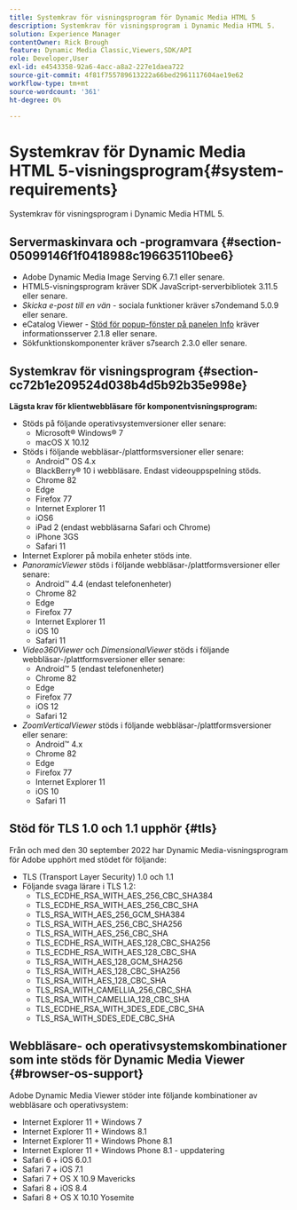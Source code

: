 ```yaml
---
title: Systemkrav för visningsprogram för Dynamic Media HTML 5
description: Systemkrav för visningsprogram i Dynamic Media HTML 5.
solution: Experience Manager
contentOwner: Rick Brough
feature: Dynamic Media Classic,Viewers,SDK/API
role: Developer,User
exl-id: e4543358-92a6-4acc-a8a2-227e1daea722
source-git-commit: 4f81f755789613222a66bed2961117604ae19e62
workflow-type: tm+mt
source-wordcount: '361'
ht-degree: 0%

---
```


# Systemkrav för Dynamic Media HTML 5-visningsprogram{#system-requirements}

Systemkrav för visningsprogram i Dynamic Media HTML 5.

<!-- Updated March 03, 2022 Contact is now Deepa Gupta -->

<!-- Updated April 06, 2021 from https://wiki.corp.adobe.com/pages/viewpage.action?spaceKey=scene7qa&title=s7Viewers%2C+S7SDK%2C+S7OnDemand+Release+Notes - Contact is Sasha -->

## Servermaskinvara och -programvara {#section-05099146f1f0418988c196635110bee6}

<!-- Updated March 03, 2022 Contact is now Deepa Gupta -->

* Adobe Dynamic Media Image Serving 6.7.1 eller senare.
* HTML5-visningsprogram kräver SDK JavaScript-serverbibliotek 3.11.5 eller senare.
* *Skicka e-post till en vän* - sociala funktioner kräver s7ondemand 5.0.9 eller senare.
* eCatalog Viewer - [Stöd för popup-fönster på panelen Info](/help/aem-viewers-ref/c-html5-s7-aem-asset-viewers/c-html5-20-ecatalog-viewer-about/c-html5-20-ecatalog-viewer-customizingviewer/r-html5-ecatalog-viewer-20-customize-infopanelpopup.md) kräver informationsserver 2.1.8 eller senare.
* Sökfunktionskomponenter kräver s7search 2.3.0 eller senare.

## Systemkrav för visningsprogram {#section-cc72b1e209524d038b4d5b92b35e998e}

**Lägsta krav för klientwebbläsare för komponentvisningsprogram:**

* Stöds på följande operativsystemversioner eller senare:
   * Microsoft® Windows® 7
   * macOS X 10.12
* Stöds i följande webbläsar-/plattformsversioner eller senare:
   * Android™ OS 4.x
   * BlackBerry® 10 i webbläsare. Endast videouppspelning stöds.
   * Chrome 82
   * Edge
   * Firefox 77
   * Internet Explorer 11
   * iOS6
   * iPad 2 (endast webbläsarna Safari och Chrome)
   * iPhone 3GS
   * Safari 11
* Internet Explorer på mobila enheter stöds inte.
* *PanoramicViewer* stöds i följande webbläsar-/plattformsversioner eller senare:
   * Android™ 4.4 (endast telefonenheter)
   * Chrome 82
   * Edge
   * Firefox 77
   * Internet Explorer 11
   * iOS 10
   * Safari 11
* *Video360Viewer* och *DimensionalViewer* stöds i följande webbläsar-/plattformsversioner eller senare:
   * Android™ 5 (endast telefonenheter)
   * Chrome 82
   * Edge
   * Firefox 77
   * iOS 12
   * Safari 12
* *ZoomVerticalViewer* stöds i följande webbläsar-/plattformsversioner eller senare:
   * Android™ 4.x
   * Chrome 82
   * Edge
   * Firefox 77
   * Internet Explorer 11
   * iOS 10
   * Safari 11

## Stöd för TLS 1.0 och 1.1 upphör {#tls}

<!-- CQDOC-19433 -->

Från och med den 30 september 2022 har Dynamic Media-visningsprogram för Adobe upphört med stödet för följande:

* TLS (Transport Layer Security) 1.0 och 1.1
* Följande svaga lärare i TLS 1.2:
   * TLS_ECDHE_RSA_WITH_AES_256_CBC_SHA384
   * TLS_ECDHE_RSA_WITH_AES_256_CBC_SHA
   * TLS_RSA_WITH_AES_256_GCM_SHA384
   * TLS_RSA_WITH_AES_256_CBC_SHA256
   * TLS_RSA_WITH_AES_256_CBC_SHA
   * TLS_ECDHE_RSA_WITH_AES_128_CBC_SHA256
   * TLS_ECDHE_RSA_WITH_AES_128_CBC_SHA
   * TLS_RSA_WITH_AES_128_GCM_SHA256
   * TLS_RSA_WITH_AES_128_CBC_SHA256
   * TLS_RSA_WITH_AES_128_CBC_SHA
   * TLS_RSA_WITH_CAMELLIA_256_CBC_SHA
   * TLS_RSA_WITH_CAMELLIA_128_CBC_SHA
   * TLS_ECDHE_RSA_WITH_3DES_EDE_CBC_SHA
   * TLS_RSA_WITH_SDES_EDE_CBC_SHA

## Webbläsare- och operativsystemskombinationer som inte stöds för Dynamic Media Viewer {#browser-os-support}

<!-- CQDOC-19433 -->

Adobe Dynamic Media Viewer stöder inte följande kombinationer av webbläsare och operativsystem:

* Internet Explorer 11 + Windows 7
* Internet Explorer 11 + Windows 8.1
* Internet Explorer 11 + Windows Phone 8.1
* Internet Explorer 11 + Windows Phone 8.1 - uppdatering
* Safari 6 + iOS 6.0.1
* Safari 7 + iOS 7.1
* Safari 7 + OS X 10.9 Mavericks
* Safari 8 + iOS 8.4
* Safari 8 + OS X 10.10 Yosemite

<!-- CQDOC-19433 -->

<!-- 
NOTE
Effective September 30, 2018, Adobe Dynamic Media Classic Viewers ended support of Transport Layer Security 1.0 (TLS 1.0). As such, Dynamic Media Classic no longer supports viewers on the following browsers/platforms that support TLS 1.0 (Adobe recommends using TLS 1.2 or later):

* Android&trade; 2.3.7
* Android&trade; 4.0.4
* Android&trade; 4.1.1
* Android&trade; 4.2.2
* Android&trade; 4.3
* Internet Explorer 7 on Window Vista&reg;
* Internet Explorer 8 on Windows&reg; XP
* Internet Explorer 8-10 on Windows&reg; 7
* Internet Explorer 10 on Windows&reg; Phone 8.0
* Safari 5.1.9 on Apple OS X 10.6.8
* Safari 6.0.4 on Apple OS X 10.8.4
* Java&trade; 6u45
* Java&trade; 7u25
* OpenSSL 0.9.8y
* Baidu January 2015

NOTE
FLASH VIEWERS END-OF-LIFE — Effective January 31, 2017, Adobe Dynamic Media Classic officially ended support for the Flash viewer platform. -->

